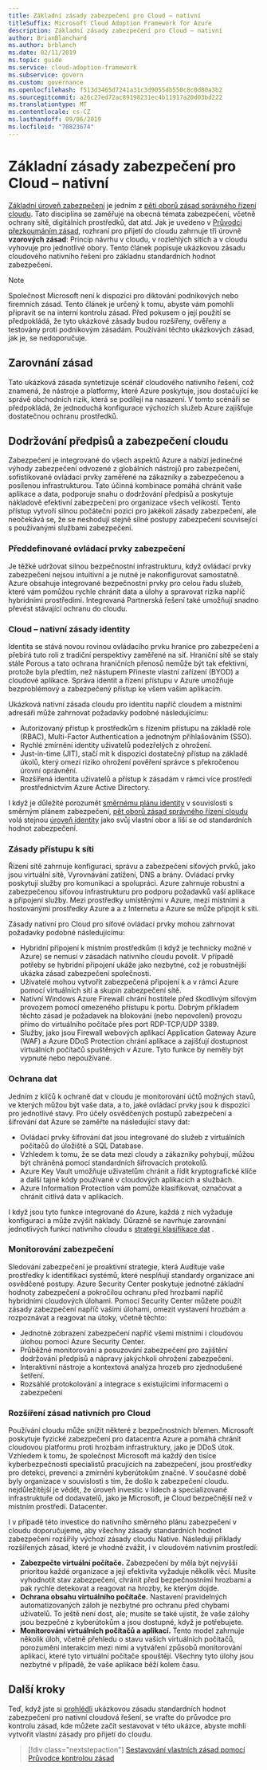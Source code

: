 ```yaml
---
title: Základní zásady zabezpečení pro Cloud – nativní
titleSuffix: Microsoft Cloud Adoption Framework for Azure
description: Základní zásady zabezpečení pro Cloud – nativní
author: BrianBlanchard
ms.author: brblanch
ms.date: 02/11/2019
ms.topic: guide
ms.service: cloud-adoption-framework
ms.subservice: govern
ms.custom: governance
ms.openlocfilehash: f513d3465d7241a31c3d9055db550c8c0d80a3b2
ms.sourcegitcommit: a26c27ed72ac89198231ec4b11917a20d03bd222
ms.translationtype: MT
ms.contentlocale: cs-CZ
ms.lasthandoff: 09/06/2019
ms.locfileid: "70823674"
---
```

# <a name="cloud-native-security-baseline-policy"></a>Základní zásady zabezpečení pro Cloud – nativní

[Základní úroveň zabezpečení](index.md) je jedním z [pěti oborů zásad správného řízení cloudu](../governance-disciplines.md). Tato disciplína se zaměřuje na obecná témata zabezpečení, včetně ochrany sítě, digitálních prostředků, dat atd. Jak je uvedeno v [Průvodci přezkoumáním zásad](../policy-compliance/what-is-a-cloud-policy-review.md), rozhraní pro přijetí do cloudu zahrnuje tři úrovně **vzorových zásad**: Princip návrhu v cloudu, v rozlehlých sítích a v cloudu vyhovuje pro jednotlivé obory. Tento článek popisuje ukázkovou zásadu cloudového nativního řešení pro základnu standardních hodnot zabezpečení.

> [!NOTE]
> Společnost Microsoft není k dispozici pro diktování podnikových nebo firemních zásad. Tento článek je určený k tomu, abyste vám pomohli připravit se na interní kontrolu zásad. Před pokusem o její použití se předpokládá, že tyto ukázkové zásady budou rozšířeny, ověřeny a testovány proti podnikovým zásadám. Používání těchto ukázkových zásad, jak je, se nedoporučuje.

## <a name="policy-alignment"></a>Zarovnání zásad

Tato ukázková zásada syntetizuje scénář cloudového nativního řešení, což znamená, že nástroje a platformy, které Azure poskytuje, jsou dostačující ke správě obchodních rizik, která se podílejí na nasazení. V tomto scénáři se předpokládá, že jednoduchá konfigurace výchozích služeb Azure zajišťuje dostatečnou ochranu prostředků.

## <a name="cloud-security-and-compliance"></a>Dodržování předpisů a zabezpečení cloudu

Zabezpečení je integrované do všech aspektů Azure a nabízí jedinečné výhody zabezpečení odvozené z globálních nástrojů pro zabezpečení, sofistikované ovládací prvky zaměřené na zákazníky a zabezpečenou a posílenou infrastrukturou. Tato účinná kombinace pomáhá chránit vaše aplikace a data, podporuje snahu o dodržování předpisů a poskytuje nákladově efektivní zabezpečení pro organizace všech velikostí. Tento přístup vytvoří silnou počáteční pozici pro jakékoli zásady zabezpečení, ale neočekává se, že se neshodují stejně silné postupy zabezpečení související s používanými službami zabezpečení.

### <a name="built-in-security-controls"></a>Předdefinované ovládací prvky zabezpečení

Je těžké udržovat silnou bezpečnostní infrastrukturu, když ovládací prvky zabezpečení nejsou intuitivní a je nutné je nakonfigurovat samostatně. Azure obsahuje integrované bezpečnostní prvky pro celou řadu služeb, které vám pomůžou rychle chránit data a úlohy a spravovat rizika napříč hybridními prostředími. Integrovaná Partnerská řešení také umožňují snadno převést stávající ochranu do cloudu.

### <a name="cloud-native-identity-policies"></a>Cloud – nativní zásady identity

Identita se stává novou rovinou ovládacího prvku hranice pro zabezpečení a přebírá tuto roli z tradiční perspektivy zaměřené na síť. Hraniční sítě se staly stále Porous a tato ochrana hraničních přenosů nemůže být tak efektivní, protože byla předtím, než nástupem Přineste vlastní zařízení (BYOD) a cloudové aplikace. Správa identit a řízení přístupu v Azure umožňuje bezproblémový a zabezpečený přístup ke všem vašim aplikacím.

Ukázková nativní zásada cloudu pro identitu napříč cloudem a místními adresáři může zahrnovat požadavky podobné následujícímu:

- Autorizovaný přístup k prostředkům s řízením přístupu na základě role (RBAC), Multi-Factor Authentication a jednotným přihlašováním (SSO).
- Rychlé zmírnění identity uživatelů podezřelých z ohrožení.
- Just-in-time (JIT), stačí mít k dispozici dostatečný přístup na základě úkolů, který omezí riziko ohrožení pověření správce s překročenou úrovní oprávnění.
- Rozšířená identita uživatelů a přístup k zásadám v rámci více prostředí prostřednictvím Azure Active Directory.

I když je důležité porozumět [směrnému plánu identity](../identity-baseline/index.md) v souvislosti s směrným plánem zabezpečení, [pět oborů zásad správného řízení cloudu](../index.md) volá stejnou [úroveň identity](../identity-baseline/index.md) jako svůj vlastní obor a liší se od standardních hodnot zabezpečení.

### <a name="network-access-policies"></a>Zásady přístupu k síti

Řízení sítě zahrnuje konfiguraci, správu a zabezpečení síťových prvků, jako jsou virtuální sítě, Vyrovnávání zatížení, DNS a brány. Ovládací prvky poskytují služby pro komunikaci a spolupráci. Azure zahrnuje robustní a zabezpečenou síťovou infrastrukturu pro podporu požadavků vaší aplikace a připojení služby. Mezi prostředky umístěnými v Azure, mezi místními a hostovanými prostředky Azure a a z Internetu a Azure se může připojit k síti.

Zásady nativní pro Cloud pro síťové ovládací prvky mohou zahrnovat požadavky podobné následujícímu:

- Hybridní připojení k místním prostředkům (i když je technicky možné v Azure) se nemusí v zásadách nativního cloudu povolit. V případě potřeby se hybridní připojení ukáže jako nezbytné, což je robustnější ukázka zásad zabezpečení společnosti.
- Uživatelé mohou vytvořit zabezpečená připojení k a v rámci Azure pomocí virtuálních sítí a skupin zabezpečení sítě.
- Nativní Windows Azure Firewall chrání hostitele před škodlivým síťovým provozem pomocí omezeného přístupu k portu. Dobrým příkladem těchto zásad je požadavek na blokování (nebo nepovolení) provozu přímo do virtuálního počítače přes port RDP-TCP/UDP 3389.
- Služby, jako jsou Firewall webových aplikací Application Gateway Azure (WAF) a Azure DDoS Protection chrání aplikace a zajišťují dostupnost virtuálních počítačů spuštěných v Azure. Tyto funkce by neměly být vypnuté nebo nepoužívané.

### <a name="data-protection"></a>Ochrana dat

Jedním z klíčů k ochraně dat v cloudu je monitorování účtů možných stavů, ve kterých můžou být vaše data, a to, jaké ovládací prvky jsou k dispozici pro jednotlivé stavy. Pro účely osvědčených postupů zabezpečení a šifrování dat Azure se zaměřte na následující stavy dat:

- Ovládací prvky šifrování dat jsou integrované do služeb z virtuálních počítačů do úložiště a SQL Database.
- Vzhledem k tomu, že se data mezi cloudy a zákazníky pohybují, můžou být chráněná pomocí standardních šifrovacích protokolů.
- Azure Key Vault umožňuje uživatelům chránit a řídit kryptografické klíče a další tajné kódy používané v cloudových aplikacích a službách.
- Azure Information Protection vám pomůže klasifikovat, označovat a chránit citlivá data v aplikacích.

I když jsou tyto funkce integrované do Azure, každá z nich vyžaduje konfiguraci a může zvýšit náklady. Důrazně se navrhuje zarovnání jednotlivých funkcí nativního cloudu s [strategií klasifikace dat](../policy-compliance/what-is-data-classification.md) .

### <a name="security-monitoring"></a>Monitorování zabezpečení

Sledování zabezpečení je proaktivní strategie, která Audituje vaše prostředky k identifikaci systémů, které nesplňují standardy organizace ani osvědčené postupy. Azure Security Center poskytuje jednotné základní hodnoty zabezpečení a pokročilou ochranu před hrozbami napříč hybridními cloudových úlohami. Pomocí Security Center můžete použít zásady zabezpečení napříč vašimi úlohami, omezit vystavení hrozbám a rozpoznávat a reagovat na útoky, včetně těchto:

- Jednotné zobrazení zabezpečení napříč všemi místními i cloudovou úlohou pomocí Azure Security Center.
- Průběžné monitorování a posuzování zabezpečení pro zajištění dodržování předpisů a nápravy jakýchkoli ohrožení zabezpečení.
- Interaktivní nástroje a kontextová analýza hrozeb pro zjednodušené šetření.
- Rozsáhlé protokolování a integrace s existujícími informacemi o zabezpečení

### <a name="extending-cloud-native-policies"></a>Rozšíření zásad nativních pro Cloud

Používání cloudu může snížit některé z bezpečnostních břemen. Microsoft poskytuje fyzické zabezpečení pro datacentra Azure a pomáhá chránit cloudovou platformu proti hrozbám infrastruktury, jako je DDoS útok. Vzhledem k tomu, že společnost Microsoft má každý den tisíce kyberbezpečnosti specialistů pracujících na zabezpečení, jsou prostředky pro detekci, prevenci a zmírnění kyberútokům značné. V současné době byly organizace v souvislosti s tím, že došlo k zabezpečení cloudu. nejdůležitější je vědět, že úroveň investic v lidech a specializované infrastruktuře od dodavatelů, jako je Microsoft, je Cloud bezpečnější než v místním prostředí. Datacenter.

I v případě této investice do nativního směrného plánu zabezpečení v cloudu doporučujeme, aby všechny zásady standardních hodnot zabezpečení rozšířily výchozí zásady cloudu Native. Následují příklady rozšířených zásad, které je vhodné zvážit, i v cloudovém nativním prostředí:

- **Zabezpečte virtuální počítače.** Zabezpečení by měla být nejvyšší prioritou každé organizace a její efektivita vyžaduje několik věcí. Musíte vyhodnotit stav zabezpečení, chránit před bezpečnostními hrozbami a pak rychle detekovat a reagovat na hrozby, ke kterým dojde.
- **Ochrana obsahu virtuálního počítače.** Nastavení pravidelných automatizovaných záloh je nezbytné pro ochranu před chybami uživatelů. To ještě není dost, ale; musíte se také ujistit, že vaše zálohy jsou bezpečné z kyberútokům a jsou dostupné, když je potřebujete.
- **Monitorování virtuálních počítačů a aplikací.** Tento model zahrnuje několik úloh, včetně přehledu o stavu vašich virtuálních počítačů, porozumění interakcím mezi nimi a vytváření způsobů monitorování aplikací, které tyto virtuální počítače spouštějí. Všechny tyto úlohy jsou nezbytné v případě, že vaše aplikace běží kolem času.

## <a name="next-steps"></a>Další kroky

Teď, když jste si [prohlédli](../policy-compliance/what-is-a-cloud-policy-review.md) ukázkovou zásadu standardních hodnot zabezpečení pro nativní cloudová řešení, se vraťte do průvodce pro kontrolu zásad, kde můžete začít sestavovat v této ukázce, abyste mohli vytvořit vlastní zásady pro přijetí do cloudu.

> [!div class="nextstepaction"]
> [Sestavování vlastních zásad pomocí Průvodce kontrolou zásad](../policy-compliance/what-is-a-cloud-policy-review.md)
